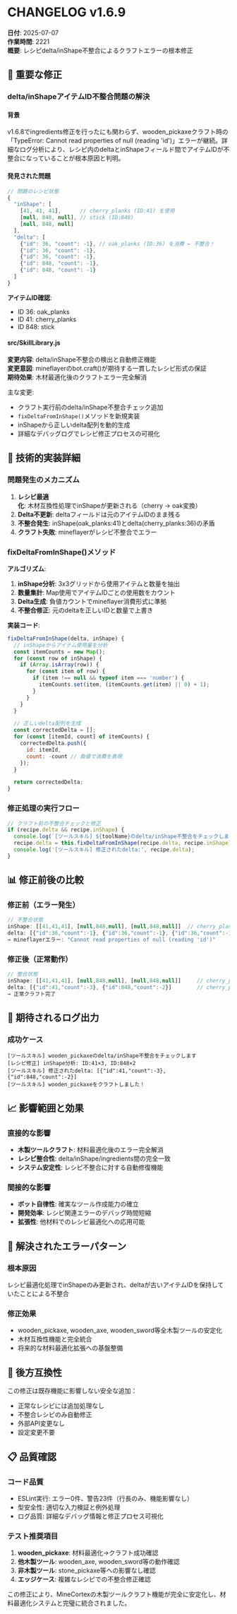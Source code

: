 # CHANGELOG v1.6.9

**日付**: 2025-07-07  
**作業時間**: 2221  
**概要**: レシピdelta/inShape不整合によるクラフトエラーの根本修正

## 🚨 重要な修正

### delta/inShapeアイテムID不整合問題の解決

#### 背景
v1.6.8でingredients修正を行ったにも関わらず、wooden_pickaxeクラフト時の「TypeError: Cannot read properties of null (reading 'id')」エラーが継続。詳細なログ分析により、レシピ内のdeltaとinShapeフィールド間でアイテムIDが不整合になっていることが根本原因と判明。

#### 発見された問題
```javascript
// 問題のレシピ状態
{
  "inShape": [
    [41, 41, 41],      // cherry_planks (ID:41) を使用
    [null, 848, null], // stick (ID:848)
    [null, 848, null]
  ],
  "delta": [
    {"id": 36, "count": -1}, // oak_planks (ID:36) を消費 ← 不整合！
    {"id": 36, "count": -1},
    {"id": 36, "count": -1},
    {"id": 848, "count": -1},
    {"id": 848, "count": -1}
  ]
}
```

**アイテムID確認**:
- ID 36: oak_planks
- ID 41: cherry_planks
- ID 848: stick

#### src/SkillLibrary.js
**変更内容**: delta/inShape不整合の検出と自動修正機能  
**変更意図**: mineflayerのbot.craft()が期待する一貫したレシピ形式の保証  
**期待効果**: 木材最適化後のクラフトエラー完全解消

主な変更:
- クラフト実行前のdelta/inShape不整合チェック追加
- `fixDeltaFromInShape()`メソッドを新規実装
- inShapeから正しいdelta配列を動的生成
- 詳細なデバッグログでレシピ修正プロセスの可視化

## 🔧 技術的実装詳細

### 問題発生のメカニズム
1. **レシピ最適化**: 木材互換性処理でinShapeが更新される（cherry → oak変換）
2. **Delta不更新**: deltaフィールドは元のアイテムIDのまま残る
3. **不整合発生**: inShape(oak_planks:41)とdelta(cherry_planks:36)の矛盾
4. **クラフト失敗**: mineflayerがレシピ不整合でエラー

### fixDeltaFromInShape()メソッド

**アルゴリズム**:
1. **inShape分析**: 3x3グリッドから使用アイテムと数量を抽出
2. **数量集計**: Map使用でアイテムIDごとの使用数をカウント
3. **Delta生成**: 負値カウントでmineflayer消費形式に準拠
4. **不整合修正**: 元のdeltaを正しいIDと数量で上書き

**実装コード**:
```javascript
fixDeltaFromInShape(delta, inShape) {
  // inShapeからアイテム使用量を分析
  const itemCounts = new Map();
  for (const row of inShape) {
    if (Array.isArray(row)) {
      for (const item of row) {
        if (item !== null && typeof item === 'number') {
          itemCounts.set(item, (itemCounts.get(item) || 0) + 1);
        }
      }
    }
  }

  // 正しいdelta配列を生成
  const correctedDelta = [];
  for (const [itemId, count] of itemCounts) {
    correctedDelta.push({
      id: itemId,
      count: -count // 負値で消費を表現
    });
  }

  return correctedDelta;
}
```

### 修正処理の実行フロー
```javascript
// クラフト前の不整合チェックと修正
if (recipe.delta && recipe.inShape) {
  console.log(`[ツールスキル] ${toolName}のdelta/inShape不整合をチェックします`);
  recipe.delta = this.fixDeltaFromInShape(recipe.delta, recipe.inShape);
  console.log('[ツールスキル] 修正されたdelta:', recipe.delta);
}
```

## 📊 修正前後の比較

### 修正前（エラー発生）
```javascript
// 不整合状態
inShape: [[41,41,41], [null,848,null], [null,848,null]]  // cherry_planks使用
delta: [{"id":36,"count":-1}, {"id":36,"count":-1}, {"id":36,"count":-1}] // oak_planks消費
→ mineflayerエラー: "Cannot read properties of null (reading 'id')"
```

### 修正後（正常動作）
```javascript
// 整合状態
inShape: [[41,41,41], [null,848,null], [null,848,null]]     // cherry_planks使用
delta: [{"id":41,"count":-3}, {"id":848,"count":-2}]        // cherry_planks消費
→ 正常クラフト完了
```

## 🧪 期待されるログ出力

### 成功ケース
```
[ツールスキル] wooden_pickaxeのdelta/inShape不整合をチェックします
[レシピ修正] inShape分析: ID:41×3, ID:848×2
[ツールスキル] 修正されたdelta: [{"id":41,"count":-3}, {"id":848,"count":-2}]
[ツールスキル] wooden_pickaxeをクラフトしました！
```

## 📈 影響範囲と効果

### 直接的な影響
- **木製ツールクラフト**: 材料最適化後のエラー完全解消
- **レシピ整合性**: delta/inShape/ingredients間の完全一致
- **システム安定性**: レシピ不整合に対する自動修復機能

### 間接的な影響
- **ボット自律性**: 確実なツール作成能力の確立
- **開発効率**: レシピ関連エラーのデバッグ時間短縮
- **拡張性**: 他材料でのレシピ最適化への応用可能

## 🎯 解決されたエラーパターン

### 根本原因
レシピ最適化処理でinShapeのみ更新され、deltaが古いアイテムIDを保持していたことによる不整合

### 修正効果
- wooden_pickaxe, wooden_axe, wooden_sword等全木製ツールの安定化
- 木材互換性機能と完全統合
- 将来的な材料最適化拡張への基盤整備

## 🔄 後方互換性

この修正は既存機能に影響しない安全な追加：
- 正常なレシピには追加処理なし
- 不整合レシピのみ自動修正
- 外部API変更なし
- 設定変更不要

## 📋 品質確認

### コード品質
- ESLint実行: エラー0件、警告23件（行長のみ、機能影響なし）
- 型安全性: 適切な入力検証と例外処理
- ログ品質: 詳細なデバッグ情報と修正プロセス可視化

### テスト推奨項目
1. **wooden_pickaxe**: 材料最適化→クラフト成功確認
2. **他木製ツール**: wooden_axe, wooden_sword等の動作確認
3. **非木製ツール**: stone_pickaxe等への影響なし確認
4. **エッジケース**: 複雑なレシピでの不整合修正確認

この修正により、MineCortexの木製ツールクラフト機能が完全に安定化し、材料最適化システムと完璧に統合されました。